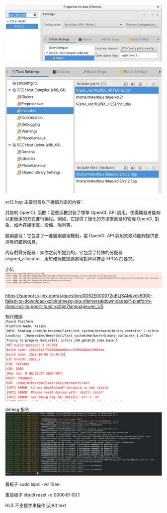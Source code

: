 ![Alt text](image.png)

![Alt text](image-1.png)

xcl2.hpp 主要包含以下幾個方面的內容：

封裝的 OpenCL 函數：這些函數封裝了標準 OpenCL API 調用，使得開發者能夠以更簡潔的方式進行編程。例如，它提供了簡化的方法來創建和管理 OpenCL 對象，如內存緩衝區、設備、隊列等。

錯誤處理：它包含了一套錯誤處理機制，當 OpenCL API 調用失敗時能夠提供更清晰的錯誤信息。

內存對齊分配器：如你之前所提到的，它包含了特殊的分配器 aligned_allocator，用於確保數據適當地對齊以符合 FPGA 的要求。

小坑
![Alt text](image-2.png)


https://support.xilinx.com/s/question/0D52E000072uBLjSAM/vck5000-failed-to-download-xclbindmesg-log-xferversaldownloadaxlf-platform-does-not-support-load-xclbin?language=en_US


執行錯誤
![Alt text](image-3.png)

dmesg 指令
![Alt text](image-4.png)

看板子
sudo lspci -vd 10ee:

重設板子
xbutil reset -d 0000:81:00.1


HLS 不支援字串操作
![Alt text](image-5.png)